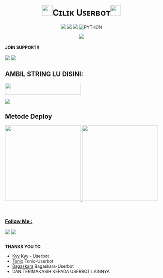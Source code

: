 <h1 align="center"><img src="./resources/extras/GeezFire.gif" width="35px">Cɪʟɪᴋ Uꜱᴇʀʙᴏᴛ<img src="./resources/extras/GeezFire.gif" width="35px"></h1>

<p align="center">
    <a href="https://github.com/grey423/Cilik-Userbot/commits/Cilik-Userbot"><img src="https://img.shields.io/github/last-commit/grey423/Cilik-Userbot?color=ff0000&logo=github&logoColor=ffffff&style=for-the-badge" /></a>
    <a href="https://github.com/grey423/Cilik-Userbot"> <img src="https://img.shields.io/github/repo-size/grey423/Cilik-Userbot?logo=github&style=for-the-badge" /></a>
    <a href="https://pypi.org/project/Telethon/"><img src="https://img.shields.io/pypi/v/telethon?color=important&label=telethon&logo=python&logoColor=brightgreen&style=for-the-badge" /></a>
    <img alt="PYTHON" src="https://img.shields.io/badge/PYTHON-v3.9.6-purple?style=for-the-badge&logo=appveyor"/>
    </p>


<p align="center">
  <img src="https://telegra.ph/file/ac134f6d295ad0c03af9b.jpg">
</p>

  
#### JOIN SUPPORT!!

<a href="https://t.me/CilikProject"><img src="https://img.shields.io/badge/Channel%20Cilik-red.svg?style=for-the-badge&logo=Telegram"></a>
<a href="https://t.me/CilikSupport"><img src="https://img.shields.io/badge/Join-Cilik%20Support-blue.svg?style=for-the-badge&logo=Telegram"></a>


## AMBIL STRING LU DISINI:
<p align="left"><a 
href="https://replit.com/@grey423/stringen#main.py"><img 
src="https://img.shields.io/badge/Generate%20String%20Sesion-000000?style=flat&logo=replit&logoColor=white" width="250" height="38.60" />

<a href="https://t.me/CilikString_Bot"><img src="https://img.shields.io/badge/Ambil-String%20via Bot-blue.svg?style=for-the-badge&logo=Telegram"></a>                   

</a></p>

  
<h2 align="left">
   Metode Deploy
</h2>

<p align="left">
<a href="https://dashboard.heroku.com/new?template=https://github.com/kenaja/Userbot"><img src="https://img.shields.io/badge/Deploy%20To%20Heroku-blueviolet?style=for-the-badge&logo=heroku" width="250""/</a>  
<a href="https://telegram.dog/XTZ_HerokuBot?start=bXVoYW1tYWRyaXpreTE2L0t5eS1Vc2VyYm90IEt5eS1Vc2VyYm90"><img src="https://img.shields.io/badge/Deploy%20Via%20Telegram-blue?style=for-the-badge&logo=telegram" width="250""/</a>  </p>

  

<br>
</p>

### Follow Me :
<p align="left">
<a href="https://github.com/grey423"><img src="https://img.shields.io/badge/GitHub-Follow%20on%20GitHub-inactive.svg?logo=github"></a> <a href="https://instagram.com/farid.srydiii"><img src="https://img.shields.io/badge/Instagram-Follow%20on%20Instagram-important.svg?logo=instagram"></a>
</p>

##

 **THANKS YOU TO**
*   [Kyy](https://github.com/muhammadrizky16/Kyy-Userbot)   Kyy - Userbot
*   [Tonic](https://github.com/Tonic990/Tonic-Userbot)   Tonic-Userbot
*   [Bagaskara](https://github.com/ybgskr12/BAGASKARA-USERBOT)   Bagaskara-Userbot
*   DAN TERIMAKASIH KEPADA USERBOT LAINNYA
